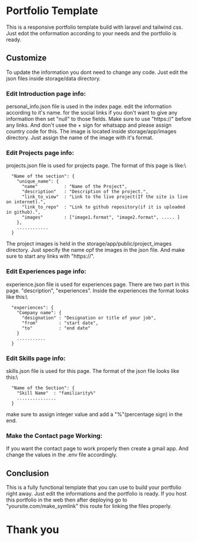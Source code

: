 # Portfolio Template

This is a responsive portfolio template build with laravel and tailwind css. Just edot the onformation according to your needs and the portfolio is ready.

## Customize

To update the information you dont need to change any code. Just edit the json files inside storage/data directory.

### Edit Introduction page info:

personal_info.json file is used in the index page. edit the information according to it's name. for the social links if you don't want to give any information then set "null" to those fields. 
Make sure to use "https://" before any links. And don't usee the + sign for whatsapp and please assign country code for this. 
The image is located inside storage/app/images directory. Just assign the name of the image with it's format.

### Edit Projects page info:

projects.json file is used for projects page. The format of this page is like:\
```
  "Name of the section": {
    "unique_name": {
      "name"          : "Name of the Project",
      "description"   : "Description of the project.",
      "link_to_view"  : "Link to the live project(If the site is live on internet).",
      "link_to_repo"  : "Link to github repository(if it is uploaded in github).",
      "images"        : ["image1.format", "image2.format", ..... ]
    },
    ............
  }
```
The project images is held in the storage/app/public/project_images directory. Just specify the name opf the images in the json file. And make sure to start any links with "https://".

### Edit Experiences page info:

experience.json file is used for experiences page. There are two part in this page. "description", "experiences". Inside the experiences the format looks like this:\
```
  "experiences": {
    "Company name": {
      "designation" : "Designation or title of your job",
      "from"        : "start date",
      "to"          : "end date"
    }
    ...........
  }
```

### Edit Skills page info:

skills.json file is used for this page. The format of the json file looks like this:\
```
  "Name of the Section": {
    "Skill Name"  : "familiarity%"
    ...............
  }
```
make sure to assign integer value and add a "%"(percentage sign) in the end.

### Make the Contact page Working:

If you want the contact page to work properly then create a gmail app. And change the values in the .env file accordingly.

## Conclusion

This is a fully functional template that you can use to build your portfolio right away. Just edit the informations and the portfolio is ready.
If you host this portfolio in the web then after deploying go to "yoursite.com/make_symlink" this route for linking the files properly.

# Thank you

